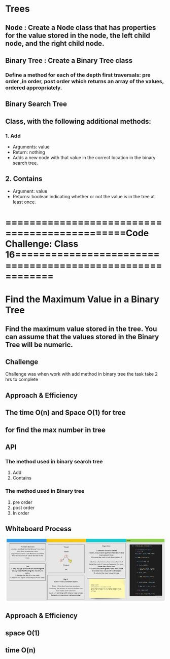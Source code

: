 # Trees
<!-- Short summary or background information -->
## Node : Create a Node class that has properties for the value stored in the node, the left child node, and the right child node.
## Binary Tree : Create a Binary Tree class
### Define a method for each of the depth first traversals: pre order ,in order, post order which returns an array of the values, ordered appropriately.
## Binary Search Tree
## Class, with the following additional methods:
### 1. Add
* Arguments: value
* Return: nothing
* Adds a new node with that value in the correct location in the binary search tree.
## 2. Contains
* Argument: value
* Returns: boolean indicating whether or not the value is in the tree at least once.
# ==============================================Code Challenge: Class 16==========================================================
# Find the Maximum Value in a Binary Tree
## Find the maximum value stored in the tree. You can assume that the values stored in the Binary Tree will be numeric.
## Challenge
<!-- Description of the challenge -->
Challenge was when work with  add method in binary tree
the task take 2 hrs to complete
## Approach & Efficiency
<!-- What approach did you take? Why? What is the Big O space/time for this approach? -->
## The time  O(n) and  Space  O(1)  for tree
##  for find the max number in tree

## API


### The method used in binary search tree
1. Add
2. Contains

### The method used in Binary tree
1. pre order
2. post order
3. In order


## Whiteboard Process
![tree](tree_max.jpg)
## Approach & Efficiency
## space O(1)
## time O(n)
